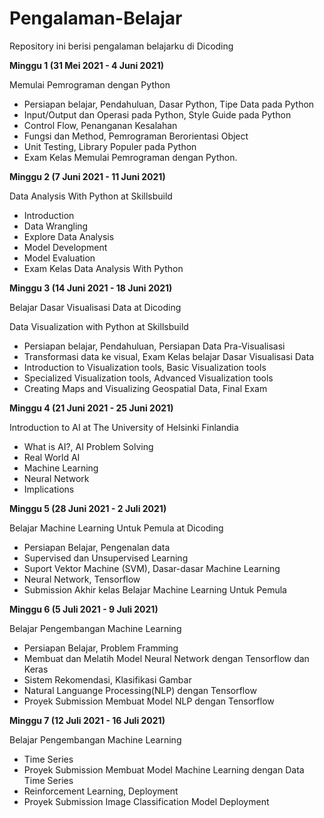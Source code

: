 # Pengalaman-Belajar
Repository ini berisi pengalaman belajarku di Dicoding

**Minggu 1 (31 Mei 2021 - 4 Juni 2021)**

Memulai Pemrograman dengan Python
  * Persiapan belajar, Pendahuluan, Dasar Python, Tipe Data pada Python
  * Input/Output dan Operasi pada Python, Style Guide pada Python
  * Control Flow, Penanganan Kesalahan
  * Fungsi dan Method, Pemrograman Berorientasi Object
  * Unit Testing, Library Populer pada Python
  * Exam Kelas Memulai Pemrograman dengan Python.
 
**Minggu 2 (7 Juni 2021 - 11 Juni 2021)**

Data Analysis With Python at Skillsbuild
 * Introduction
 * Data Wrangling
 * Explore Data Analysis
 * Model Development
 * Model Evaluation
 * Exam Kelas Data Analysis With Python
 
**Minggu 3 (14 Juni 2021 - 18 Juni 2021)**

Belajar Dasar Visualisasi Data at Dicoding

Data Visualization with Python at Skillsbuild
 * Persiapan belajar, Pendahuluan, Persiapan Data Pra-Visualisasi
 * Transformasi data ke visual, Exam Kelas belajar Dasar Visualisasi Data
 * Introduction to Visualization tools, Basic Visualization tools
 * Specialized Visualization tools, Advanced Visualization tools
 * Creating Maps and Visualizing Geospatial Data, Final Exam
 
**Minggu 4 (21 Juni 2021 - 25 Juni 2021)**

Introduction to AI at The University of Helsinki Finlandia
  * What is AI?, AI Problem Solving
  * Real World AI
  * Machine Learning
  * Neural Network
  * Implications

**Minggu 5 (28 Juni 2021 - 2 Juli 2021)**

Belajar Machine Learning Untuk Pemula at Dicoding
 * Persiapan Belajar, Pengenalan data
 * Supervised dan Unsupervised Learning
 * Suport Vektor Machine (SVM), Dasar-dasar Machine Learning
 * Neural Network, Tensorflow
 * Submission Akhir kelas Belajar Machine Learning Untuk Pemula

**Minggu 6 (5 Juli 2021 - 9 Juli 2021)**

Belajar Pengembangan Machine Learning
 * Persiapan Belajar, Problem Framming
 * Membuat dan Melatih Model Neural Network dengan Tensorflow dan Keras
 * Sistem Rekomendasi, Klasifikasi Gambar
 * Natural Languange Processing(NLP) dengan Tensorflow
 * Proyek Submission Membuat Model NLP dengan Tensorflow

**Minggu 7 (12 Juli 2021 - 16 Juli 2021)**

Belajar Pengembangan Machine Learning
 * Time Series
 * Proyek Submission Membuat Model Machine Learning dengan Data Time Series
 * Reinforcement Learning, Deployment
 * Proyek Submission Image Classification Model Deployment








